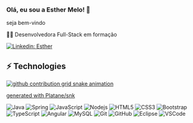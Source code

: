 ### Olá, eu sou a Esther Melo!   👋

seja bem-vindo 

👩‍💻 Desenvolvedora Full-Stack em formação
  
[![Linkedin: Esther](https://img.shields.io/badge/-Linkedin-blue?style=flat-square&logo=Linkedin&logoColor=white&link=https://www.linkedin.com/in/loiane/)](https://www.linkedin.com/in/esther-melo-181b9b219/)


## ⚡ Technologies
<div>
<a href="https://github.com/EstherMelo%22%3E">
  <img height="150em" src="https://github-readme-stats.vercel.app/api?username=EstherMelo&show_icons=true&theme=tokyonight&include_all_commits=true&count_private=true%22/%3E
  <img height="150em" src="https://github-readme-stats.vercel.app/api/top-langs/?username=EstherMelo&layout=compact&langs_count=7&theme=tokyonight%22/%3E
</div>
These are some of the technologies and tools that I work with:>
  
![github contribution grid snake animation](https://raw.githubusercontent.com/platane/platane/output/github-contribution-grid-snake.svg)

generated with [Platane/snk](https://github.com/Platane/snk)

![Java](https://img.shields.io/badge/-Java-007396?style=flat-square&logo=java)
![Spring](https://img.shields.io/badge/-Spring-6DB33F?style=flat-square&logo=spring&logoColor=white)
![JavaScript](https://img.shields.io/badge/-JavaScript-black?style=flat-square&logo=javascript)
![Nodejs](https://img.shields.io/badge/-Nodejs-339933?style=flat-square&logo=Node.js&logoColor=white)
![HTML5](https://img.shields.io/badge/-HTML5-E34F26?style=flat-square&logo=html5&logoColor=white)
![CSS3](https://img.shields.io/badge/-CSS3-1572B6?style=flat-square&logo=css3)
![Bootstrap](https://img.shields.io/badge/-Bootstrap-563D7C?style=flat-square&logo=bootstrap)
![TypeScript](https://img.shields.io/badge/-TypeScript-007ACC?style=flat-square&logo=typescript)
![Angular](https://img.shields.io/badge/-Angular-DD0031?style=flat-square&logo=angular)
![MySQL](https://img.shields.io/badge/-MySQL-4479A1?style=flat-square&logo=mysql&logoColor=white)
![Git](https://img.shields.io/badge/-Git-black?style=flat-square&logo=git)
![GitHub](https://img.shields.io/badge/-GitHub-181717?style=flat-square&logo=github)
![Eclipse](https://img.shields.io/badge/-Eclipse-2C2255?style=flat-square&logo=eclipse&logoColor=white)
![VSCode](https://img.shields.io/badge/-VSCode-007ACC?style=flat-square&logo=visual-studio-code&logoColor=white)

 
  
